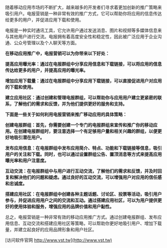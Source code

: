 随着移动应用市场的不断扩大，越来越多的开发者们寻求着更加创新的推广策略来吸引用户。电报营销是一种非常有效的推广方式，它可以帮助你将应用的信息传达给更多的用户，并促进应用下载和使用。

电报是一种实时通讯工具，它允许用户通过发送消息、图片和视频等多媒体信息来与其他用户进行交流。电报拥有着高度安全性和稳定性，因此被广泛应用于企业沟通、公众号管理以及个人聊天等方面。

**在移动应用推广中，电报营销可以为你带来以下好处：**

**提高应用曝光率：通过在电报群组中分享应用信息和下载链接，可以将应用的信息传达给更多的用户，并提高应用的曝光率。**

**增加应用下载量：通过在电报群组中分享应用下载链接，可以直接促进用户对应用的下载和使用。**

**建立应用社区：通过创建和管理电报群组，可以帮助你与应用用户建立更紧密的联系，了解他们的需求和反馈，并为他们提供更好的服务和支持。**

**下面是一些关于如何利用电报营销来推广移动应用的具体策略：**

**创建电报群组：首先，你需要创建一个专门的电报群组来宣传和推广你的移动应用。在创建电报群组时，要注意选择一个有足够用户量和相关兴趣的群组，以便更好地吸引潜在用户。**

**发布应用信息：在电报群组中发布应用简介、特点、功能和下载链接等信息，吸引用户的关注和下载。同时，也可以通过设置群组公告、置顶消息等方式来提高应用曝光率和用户注意度。**

**互动交流：在电报群组中与用户进行互动交流，了解他们的需求和反馈，并及时回复和解决他们的问题和疑虑。通过良好的互动交流，可以增强用户对应用的信任感和忠诚度。**

**搭建应用社区：在电报群组中创建各种主题话题、讨论区、投票等活动，吸引用户参与，并促进应用用户之间的交流和互动。通过搭建应用社区，可以为用户提供更好的使用体验和服务，增强应用的品牌价值和用户黏性。**

总之，电报营销是一种非常有效的移动应用推广方式。通过创建电报群组、发布应用信息、互动交流和搭建应用社区等策略，可以帮助你更好地吸引用户、增加下载量，并建立起良好的应用品牌形象和用户社区。


[访问软件官网 http://www.vst.tw](http://www.vst.tw)
